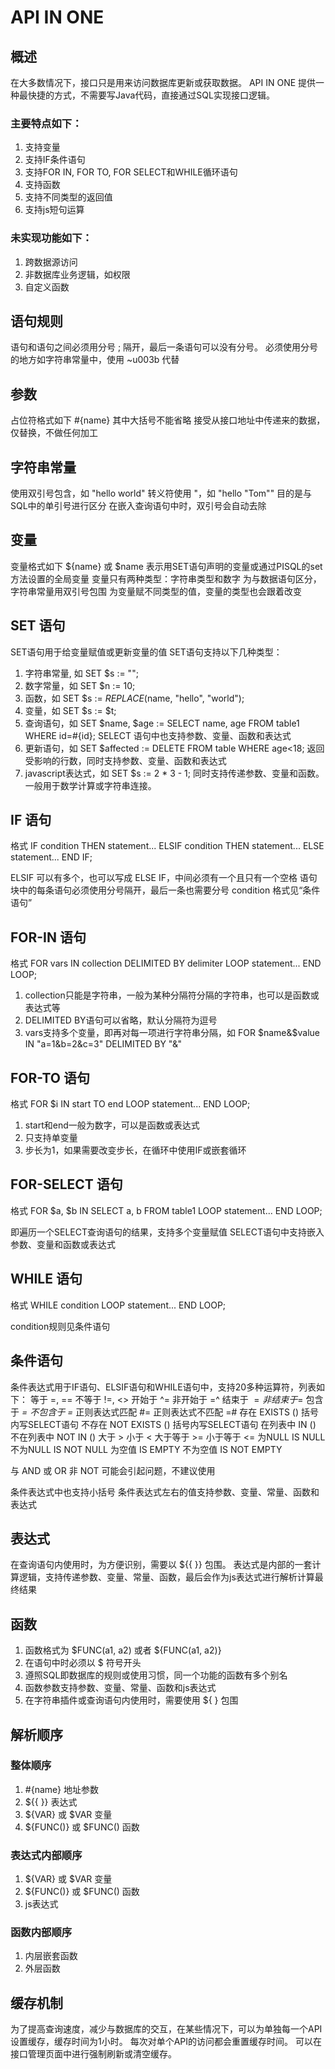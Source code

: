 
# API IN ONE

## 概述

在大多数情况下，接口只是用来访问数据库更新或获取数据。
API IN ONE 提供一种最快捷的方式，不需要写Java代码，直接通过SQL实现接口逻辑。

### 主要特点如下：
1. 支持变量
2. 支持IF条件语句
3. 支持FOR IN, FOR TO, FOR SELECT和WHILE循环语句
4. 支持函数
5. 支持不同类型的返回值
6. 支持js短句运算

### 未实现功能如下：
1. 跨数据源访问
2. 非数据库业务逻辑，如权限
3. 自定义函数

## 语句规则

语句和语句之间必须用分号 ; 隔开，最后一条语句可以没有分号。
必须使用分号的地方如字符串常量中，使用 ~u003b 代替

## 参数

占位符格式如下 #{name}
其中大括号不能省略
接受从接口地址中传递来的数据，仅替换，不做任何加工

## 字符串常量
使用双引号包含，如 "hello world"
转义符使用 \"，如 "hello \"Tom\""
目的是与SQL中的单引号进行区分
在嵌入查询语句中时，双引号会自动去除

## 变量

变量格式如下 ${name} 或 $name
表示用SET语句声明的变量或通过PISQL的set方法设置的全局变量
变量只有两种类型：字符串类型和数字
为与数据语句区分，字符串常量用双引号包围
为变量赋不同类型的值，变量的类型也会跟着改变

## SET 语句

SET语句用于给变量赋值或更新变量的值
SET语句支持以下几种类型：

1. 字符串常量, 如 SET $s := "";
2. 数字常量，如 SET $n := 10;
3. 函数，如 SET $s := $REPLACE($name, "hello", "world");
4. 变量，如 SET $s := $t;
5. 查询语句，如 SET $name, $age := SELECT name, age FROM table1 WHERE id=#{id};
    SELECT 语句中也支持参数、变量、函数和表达式
6. 更新语句，如 SET $affected := DELETE FROM table WHERE age<18;
    返回受影响的行数，同时支持参数、变量、函数和表达式
7. javascript表达式，如 SET $s := 2 * 3 - 1;
    同时支持传递参数、变量和函数。一般用于数学计算或字符串连接。


## IF 语句

格式
IF condition THEN
    statement...
ELSIF condition THEN
    statement...
ELSE
    statement...
END IF;

ELSIF 可以有多个，也可以写成 ELSE IF，中间必须有一个且只有一个空格
语句块中的每条语句必须使用分号隔开，最后一条也需要分号
condition 格式见“条件语句”

## FOR-IN 语句

格式
FOR vars IN collection DELIMITED BY delimiter
    LOOP
        statement...
    END LOOP;

1. collection只能是字符串，一般为某种分隔符分隔的字符串，也可以是函数或表达式等
2. DELIMITED BY语句可以省略，默认分隔符为逗号
3. vars支持多个变量，即再对每一项进行字符串分隔，如
    FOR $name&$value IN "a=1&b=2&c=3" DELIMITED BY "&"

## FOR-TO 语句

格式
FOR $i IN start TO end
    LOOP
        statement...
    END LOOP;

1. start和end一般为数字，可以是函数或表达式
2. 只支持单变量
3. 步长为1，如果需要改变步长，在循环中使用IF或嵌套循环

## FOR-SELECT 语句

格式
FOR $a, $b IN SELECT a, b FROM table1
    LOOP
        statement...
    END LOOP;

即遍历一个SELECT查询语句的结果，支持多个变量赋值
SELECT语句中支持嵌入参数、变量和函数或表达式

## WHILE 语句

格式
WHILE condition
    LOOP
        statement...
    END LOOP;

condition规则见条件语句

## 条件语句

条件表达式用于IF语句、ELSIF语句和WHILE语句中，支持20多种运算符，列表如下：
等于 =, ==
不等于 !=, <>
开始于 ^=
非开始于 =^
结束于 $=
非结束于 =$
包含于 *=
不包含于 =*
正则表达式匹配 #=
正则表达式不匹配 =#
存在 EXISTS ()  括号内写SELECT语句
不存在 NOT EXISTS ()  括号内写SELECT语句
在列表中 IN ()
不在列表中 NOT IN ()
大于 >
小于 <
大于等于 >=
小于等于 <=
为NULL IS NULL
不为NULL IS NOT NULL
为空值 IS EMPTY
不为空值 IS NOT EMPTY

与 AND
或 OR
非 NOT 可能会引起问题，不建议使用

条件表达式中也支持小括号
条件表达式左右的值支持参数、变量、常量、函数和表达式

## 表达式

在查询语句内使用时，为方便识别，需要以 ${{ }} 包围。
表达式是内部的一套计算逻辑，支持传递参数、变量、常量、函数，最后会作为js表达式进行解析计算最终结果

## 函数

1. 函数格式为  $FUNC(a1, a2) 或者 ${FUNC(a1, a2)}
2. 在语句中时必须以 $ 符号开头
3. 遵照SQL即数据库的规则或使用习惯，同一个功能的函数有多个别名
4. 函数参数支持参数、变量、常量、函数和js表达式
5. 在字符串插件或查询语句内使用时，需要使用 ${ } 包围

## 解析顺序

### 整体顺序
1. \#{name} 地址参数
1. ${{ }} 表达式
2. ${VAR} 或 $VAR 变量
3. ${FUNC()} 或 $FUNC() 函数

### 表达式内部顺序
1. ${VAR} 或 $VAR 变量
2. ${FUNC()} 或 $FUNC() 函数
3. js表达式

### 函数内部顺序
1. 内层嵌套函数
2. 外层函数

## 缓存机制

为了提高查询速度，减少与数据库的交互，在某些情况下，可以为单独每一个API设置缓存，缓存时间为1小时。
每次对单个API的访问都会重置缓存时间。
可以在接口管理页面中进行强制刷新或清空缓存。
